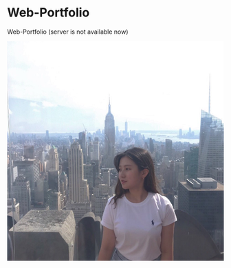 # Web-Portfolio
Web-Portfolio (server is not available now)

![alt text](https://github.com/SilverKim/Web-Portfolio/blob/main/img/I.jpg?raw=true![image](https://github.com/SilverKim/Web-Portfolio/assets/33801778/2b9c6a8b-7017-4727-9b9d-b97b88edff60))

